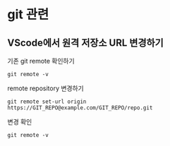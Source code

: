 # git 관련

## VScode에서 원격 저장소 URL 변경하기

기존 git remote 확인하기
```
git remote -v
```

remote repository 변경하기
```
git remote set-url origin https://GIT_REPO@example.com/GIT_REPO/repo.git
```

변경 확인
```
git remote -v
```
